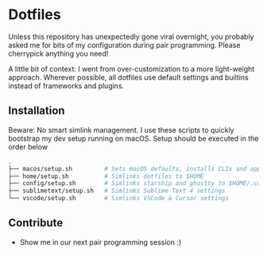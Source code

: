 # Dotfiles

Unless this repository has unexpectedly gone viral overnight, you probably asked me for bits of my configuration during pair programming. Please cherrypick anything you need!

A little bit of context: I went from over-customization to a more light-weight approach. Wherever possible, all dotfiles use default settings and builtins instead of frameworks and plugins.

## Installation

Beware: No smart simlink management. I use these scripts to quickly bootstrap my dev setup running on macOS. Setup should be executed in the order below

```bash
.
├── macos/setup.sh         # Sets macOS defaults, installs CLIs and apps from Brewfile
├── home/setup.sh          # Simlinks dotfiles to $HOME
├── config/setup.sh        # Simlinks starship and ghostty to $HOME/.config
├── sublimetext/setup.sh   # Simlinks Sublime Text 4 settings
└── vscode/setup.sh        # Simlinks VSCode & Cursor settings
```

## Contribute

- Show me in our next pair programming session :)

